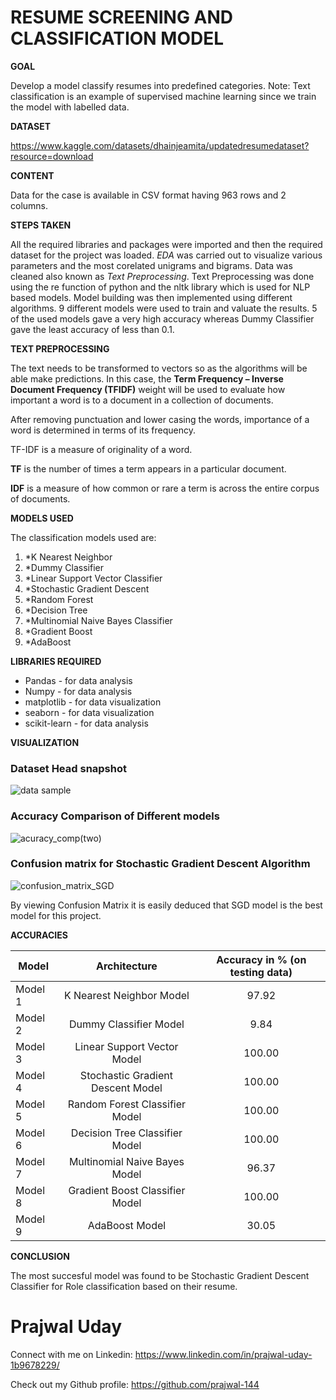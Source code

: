 # RESUME SCREENING AND CLASSIFICATION MODEL

**GOAL**

Develop a model classify resumes into predefined categories.
Note: Text classification is an example of supervised machine learning since we train the model with labelled data.

**DATASET**

https://www.kaggle.com/datasets/dhainjeamita/updatedresumedataset?resource=download

**CONTENT**

Data for the case is available in CSV format having 963 rows and 2 columns.

**STEPS TAKEN**

All the required libraries and packages were imported and then the required dataset for the project was loaded. 
*EDA* was carried out to visualize various parameters and the most corelated unigrams and bigrams. 
Data was cleaned also known as *Text Preprocessing*. Text Preprocessing was done using the re function of python and the nltk library which is used for NLP based models. 
Model building was then implemented using different algorithms. 9 different models were used to train and valuate the results. 5 of the used models gave a very high accuracy whereas Dummy Classifier gave the least accuracy of less than 0.1.

**TEXT PREPROCESSING**

The text needs to be transformed to vectors so as the algorithms will be able make predictions. In this case, the **Term Frequency – Inverse Document Frequency (TFIDF)** weight will be used to evaluate how important a word is to a document in a collection of documents.

After removing punctuation and lower casing the words, importance of a word is determined in terms of its frequency.

TF-IDF is a measure of originality of a word.

**TF** is the number of times a term appears in a particular document.

**IDF** is a measure of how common or rare a term is across the entire corpus of documents.

**MODELS USED**

The classification models used are:

1. *K Nearest Neighbor
2. *Dummy Classifier
3. *Linear Support Vector Classifier
4. *Stochastic Gradient Descent
5. *Random Forest
6. *Decision Tree
7. *Multinomial Naive Bayes Classifier
8. *Gradient Boost
9. *AdaBoost

**LIBRARIES REQUIRED**

* Pandas - for data analysis
* Numpy - for data analysis
* matplotlib - for data visualization
* seaborn - for data visualization
* scikit-learn - for data analysis

**VISUALIZATION**

### Dataset Head snapshot
![data sample](https://user-images.githubusercontent.com/86421205/184983563-e11e69ab-266b-45ca-949c-68992b0a8dd5.png)

### Accuracy Comparison of Different models
![acuracy_comp(two)](https://user-images.githubusercontent.com/86421205/184983218-d01dba0d-98c0-4679-b08f-f2d65759df63.png)

### Confusion matrix for Stochastic Gradient Descent Algorithm
![confusion_matrix_SGD](https://user-images.githubusercontent.com/86421205/184983825-5244289e-1583-4ac6-908d-fe0eb37bd7c9.png)

By viewing Confusion Matrix it is easily deduced that SGD model is the best model for this project.


**ACCURACIES**

| Model         | Architecture                      | Accuracy in % (on testing data) |
| ------------- |:---------------------------------:|:-------------:|
| Model 1       | K Nearest Neighbor Model          |97.92          |
| Model 2       | Dummy Classifier Model            |9.84           |
| Model 3       | Linear Support Vector Model       |100.00         |
| Model 4       | Stochastic Gradient Descent Model |100.00         |
| Model 5       | Random Forest Classifier Model    |100.00         |
| Model 6       | Decision Tree Classifier Model    |100.00         |
| Model 7       | Multinomial Naive Bayes Model     |96.37          |
| Model 8       | Gradient Boost Classifier Model   |100.00         |
| Model 9       | AdaBoost Model                    |30.05          |

**CONCLUSION**

The most succesful model was found to be Stochastic Gradient Descent Classifier for Role classification based on their resume.

# Prajwal Uday

Connect with me on Linkedin: https://www.linkedin.com/in/prajwal-uday-1b9678229/

Check out my Github profile: https://github.com/prajwal-144
